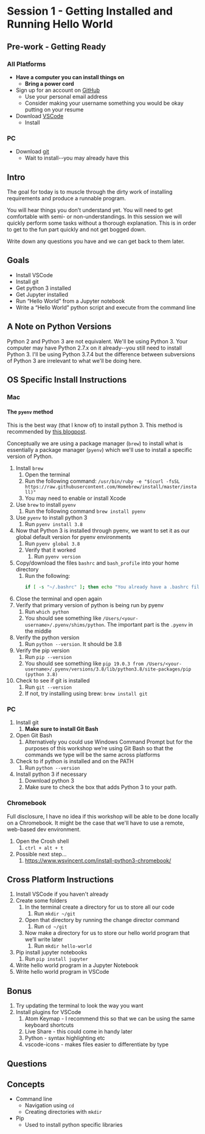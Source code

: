 # Session 1 - Getting Installed and Running Hello World

## Pre-work - Getting Ready

### All Platforms

- **Have a computer you can install things on**
  - **Bring a power cord**
- Sign up for an account on [GitHub](https://github.com/join)
  - Use your personal email address
  - Consider making your username something you would be okay putting on your resume
- Download [VSCode](https://code.visualstudio.com/download)
  - Install <!-- TODO: add specifics that choices that should be made during install -->

### PC

- Download [git](https://git-scm.com/downloads)
  - Wait to install--you may already have this

## Intro

The goal for today is to muscle through the dirty work of installing requirements and produce a runnable program.

You will hear things you don’t understand yet. You will need to get comfortable with semi- or non-understandings. In this session we will quickly perform some tasks without a thorough explanation. This is in order to get to the fun part quickly and not get bogged down.

Write down any questions you have and we can get back to them later.

## Goals

- Install VSCode
- Install git
- Get python 3 installed
- Get Jupyter installed
- Run “Hello World” from a Jupyter notebook
- Write a “Hello World” python script and execute from the command line

## A Note on Python Versions

Python 2 and Python 3 are not equivalent. We'll be using Python 3. Your computer may have Python 2.7.x on it already--you still need to install Python 3. I'll be using Python 3.7.4 but the difference between subversions of Python 3 are irrelevant to what we'll be doing here.

## OS Specific Install Instructions

### Mac

#### The `pyenv` method

This is the best way (that I know of) to install python 3. This method is recommended by [this blogpost](https://opensource.com/article/19/5/python-3-default-mac#what-we-should-do).

Conceptually we are using a package manager (`brew`) to install what is essentially a package manager (`pyenv`) which we'll use to install a specific version of Python.

1. Install `brew`
    1. Open the terminal
    1. Run the following command: `/usr/bin/ruby -e "$(curl -fsSL https://raw.githubusercontent.com/Homebrew/install/master/install)"`
    1. You may need to enable or install Xcode
1. Use `brew` to install `pyenv`
    1. Run the following command `brew install pyenv`
1. Use `pyenv` to install python 3
    1. Run `pyenv install 3.8`
1. Now that Python 3 is installed through pyenv, we want to set it as our global default version for pyenv environments
    1. Run `pyenv global 3.8`
    1. Verify that it worked
        1. Run `pyenv version`
1. Copy/download the files `bashrc` and `bash_profile` into your home directory
    1. Run the following:
        ```sh
        if [ -s "~/.bashrc" ]; then echo "You already have a .bashrc file in your home directory"; else curl https://gist.githubusercontent.com/bcope/3733714df0615813c2eca685de1106c4/raw/10d76dc7dff3708c465327e68bce5eac272e18bd/bashrc_template.sh >> ~/.bashrc; fi; if [ -s "~/.bash_profile" ]; then echo "You already have a .bash_profile file in your home directory"; else curl https://gist.githubusercontent.com/bcope/462d6ea91964f6be6aef3d8f840c369b/raw/43c6fd77ae47d48f22440ba9ac056f98bb38651b/bash_profile_template.sh >> ~/.bash_profile; fi
        ```
1. Close the terminal and open again
1. Verify that primary version of python is being run by pyenv
    1. Run `which python`
    1. You should see something like `/Users/<your-username>/.pyenv/shims/python`. The important part is the `.pyenv` in the middle
1. Verify the python version
    1. Run `python --version`. It should be 3.8
1. Verify the pip version
    1. Run `pip --version`
    1. You should see something like `pip 19.0.3 from /Users/<your-username>/.pyenv/versions/3.8/lib/python3.8/site-packages/pip (python 3.8)`
1. Check to see if git is installed
    1. Run `git --version`
    1. If not, try installing using brew: `brew install git`

### PC

1. Install git
    1. **Make sure to install Git Bash**
1. Open Git Bash
    1. Alternatively you could use Windows Command Prompt but for the purposes of this workshop we’re using Git Bash so that the commands we type will be the same across platforms
1. Check to if python is installed and on the PATH
    1. Run `python --version`
1. Install python 3 if necessary
    1. Download python 3
    1. Make sure to check the box that adds Python 3 to your path.

### Chromebook

Full disclosure, I have no idea if this workshop will be able to be done locally on a Chromebook. It might be the case that we'll have to use a remote, web-based dev environment.

1. Open the Crosh shell
    1. `ctrl + alt + t`
1. Possible next step...
    1. https://www.wsvincent.com/install-python3-chromebook/

## Cross Platform Instructions

1. Install VSCode if you haven't already
1. Create some folders
    1. In the terminal create a directory for us to store all our code
        1. Run `mkdir ~/git`
    1. Open that directory by running the change director command
        1. Run `cd ~/git`
    1. Now make a directory for us to store our hello world program that we’ll write later
        1. Run `mkdir hello-world`
1. Pip install jupyter notebooks
    1. Run `pip install jupyter`
1. Write hello world program in a Jupyter Notebook <!-- TODO: put instructions here -->
1. Write hello world program in VSCode <!-- TODO: put instructions here -->

## Bonus

1. Try updating the terminal to look the way you want
1. Install plugins for VSCode
    1. Atom Keymap - I recommend this so that we can be using the same keyboard shortcuts
    1. Live Share - this could come in handy later
    1. Python - syntax highlighting etc
    1. vscode-icons - makes files easier to differentiate by type

## Questions

## Concepts

- Command line
  - Navigation using `cd`
  - Creating directories with `mkdir`
- Pip
  - Used to install python specific libraries
